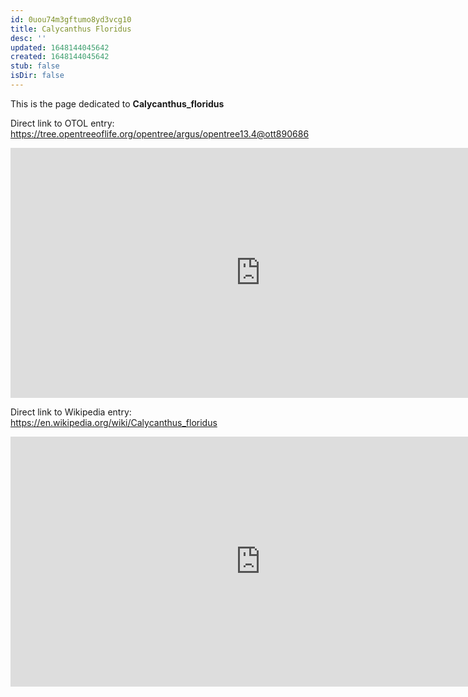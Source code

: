 ```yaml
---
id: 0uou74m3gftumo8yd3vcg10
title: Calycanthus Floridus
desc: ''
updated: 1648144045642
created: 1648144045642
stub: false
isDir: false
---
```

This is the page dedicated to **Calycanthus_floridus**


Direct link to OTOL entry: https://tree.opentreeoflife.org/opentree/argus/opentree13.4@ott890686



<html>
    <body>
    <iframe src="https://tree.opentreeoflife.org/opentree/argus/opentree13.4@ott890686"
    width="800" height="400" frameborder="0" allowfullscreen> </iframe>
    </body>
</html>
    


Direct link to Wikipedia entry: https://en.wikipedia.org/wiki/Calycanthus_floridus



<html>
    <body>
    <iframe src="https://en.wikipedia.org/wiki/Calycanthus_floridus"
    width="800" height="400" frameborder="0" allowfullscreen> </iframe>
    </body>
</html>
    
